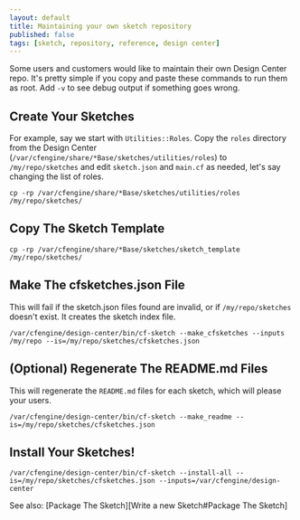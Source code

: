 ```yaml
---
layout: default
title: Maintaining your own sketch repository
published: false
tags: [sketch, repository, reference, design center]
---
```


Some users and customers would like to maintain their own Design Center repo. It's pretty simple if you copy and paste these commands to run them as root. Add `-v` to see debug output if something goes wrong.

## Create Your Sketches

For example, say we start with `Utilities::Roles`. Copy the `roles` directory from the Design Center (`/var/cfengine/share/*Base/sketches/utilities/roles`) to `/my/repo/sketches` and edit `sketch.json` and `main.cf` as needed, let's say changing the list of roles.

```
cp -rp /var/cfengine/share/*Base/sketches/utilities/roles /my/repo/sketches/
```

## Copy The Sketch Template

<!--- TODO: This step is required for 3.6.0 but we hope to eliminate it in 3.6.1. -->

```
cp -rp /var/cfengine/share/*Base/sketches/sketch_template /my/repo/sketches/
```

## Make The cfsketches.json File

This will fail if the sketch.json files found are invalid, or if `/my/repo/sketches` doesn't exist.  It creates the sketch index file.

```
/var/cfengine/design-center/bin/cf-sketch --make_cfsketches --inputs /my/repo --is=/my/repo/sketches/cfsketches.json
```

## (Optional) Regenerate The README.md Files

This will regenerate the `README.md` files for each sketch, which will please your users.

```
/var/cfengine/design-center/bin/cf-sketch --make_readme --is=/my/repo/sketches/cfsketches.json
```

## Install Your Sketches!

```
/var/cfengine/design-center/bin/cf-sketch --install-all --is=/my/repo/sketches/cfsketches.json --inputs=/var/cfengine/design-center
```

See also: [Package The Sketch][Write a new Sketch#Package The Sketch]
